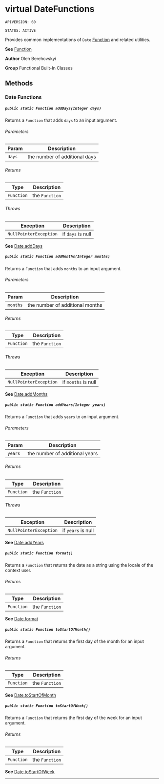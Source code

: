 # virtual DateFunctions

`APIVERSION: 60`

`STATUS: ACTIVE`

Provides common implementations of `Date` [Function](/docs/Functional-Abstract-Classes/Function.md)
and related utilities.


**See** [Function](/docs/Functional-Abstract-Classes/Function.md)


**Author** Oleh Berehovskyi


**Group** Functional Built-In Classes

## Methods
### Date Functions
##### `public static Function addDays(Integer days)`

Returns a `Function` that adds `days` to an input argument.

###### Parameters

|Param|Description|
|---|---|
|`days`|the number of additional days|

###### Returns

|Type|Description|
|---|---|
|`Function`|the `Function`|

###### Throws

|Exception|Description|
|---|---|
|`NullPointerException`|if `days` is null|


**See** [Date.addDays](Date.addDays)

##### `public static Function addMonths(Integer months)`

Returns a `Function` that adds `months` to an input argument.

###### Parameters

|Param|Description|
|---|---|
|`months`|the number of additional months|

###### Returns

|Type|Description|
|---|---|
|`Function`|the `Function`|

###### Throws

|Exception|Description|
|---|---|
|`NullPointerException`|if `months` is null|


**See** [Date.addMonths](Date.addMonths)

##### `public static Function addYears(Integer years)`

Returns a `Function` that adds `years` to an input argument.

###### Parameters

|Param|Description|
|---|---|
|`years`|the number of additional years|

###### Returns

|Type|Description|
|---|---|
|`Function`|the `Function`|

###### Throws

|Exception|Description|
|---|---|
|`NullPointerException`|if `years` is null|


**See** [Date.addYears](Date.addYears)

##### `public static Function format()`

Returns a `Function` that returns the date as a string using the locale of the context user.

###### Returns

|Type|Description|
|---|---|
|`Function`|the `Function`|


**See** [Date.format](Date.format)

##### `public static Function toStartOfMonth()`

Returns a `Function` that returns the first day of the month for an input argument.

###### Returns

|Type|Description|
|---|---|
|`Function`|the `Function`|


**See** [Date.toStartOfMonth](Date.toStartOfMonth)

##### `public static Function toStartOfWeek()`

Returns a `Function` that returns the first day of the week for an input argument.

###### Returns

|Type|Description|
|---|---|
|`Function`|the `Function`|


**See** [Date.toStartOfWeek](Date.toStartOfWeek)

---
